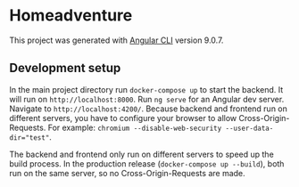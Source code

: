 # Homeadventure

This project was generated with [Angular CLI](https://github.com/angular/angular-cli) version 9.0.7.

## Development setup

In the main project directory run `docker-compose up` to start the backend. It will run on `http://localhost:8000`.
Run `ng serve` for an Angular dev server. Navigate to `http://localhost:4200/`.
Because backend and frontend run on different servers, you have to configure your browser to allow Cross-Origin-Requests.
For example: `chromium --disable-web-security --user-data-dir="test"`.

The backend and frontend only run on different servers to speed up the build process.
In the production release (`docker-compose up --build`), both run on the same server, so no Cross-Origin-Requests are made.
